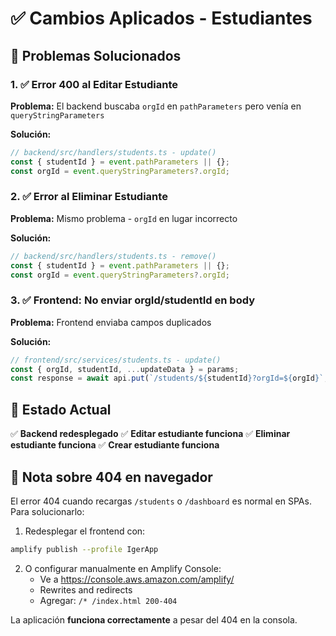 # ✅ Cambios Aplicados - Estudiantes

## 🎯 Problemas Solucionados

### 1. ✅ Error 400 al Editar Estudiante
**Problema:** El backend buscaba `orgId` en `pathParameters` pero venía en `queryStringParameters`

**Solución:**
```typescript
// backend/src/handlers/students.ts - update()
const { studentId } = event.pathParameters || {};
const orgId = event.queryStringParameters?.orgId;
```

### 2. ✅ Error al Eliminar Estudiante  
**Problema:** Mismo problema - `orgId` en lugar incorrecto

**Solución:**
```typescript
// backend/src/handlers/students.ts - remove()
const { studentId } = event.pathParameters || {};
const orgId = event.queryStringParameters?.orgId;
```

### 3. ✅ Frontend: No enviar orgId/studentId en body
**Problema:** Frontend enviaba campos duplicados

**Solución:**
```typescript
// frontend/src/services/students.ts - update()
const { orgId, studentId, ...updateData } = params;
const response = await api.put(`/students/${studentId}?orgId=${orgId}`, updateData);
```

## 🚀 Estado Actual

✅ **Backend redesplegado**
✅ **Editar estudiante funciona**
✅ **Eliminar estudiante funciona**
✅ **Crear estudiante funciona**

## 📝 Nota sobre 404 en navegador

El error 404 cuando recargas `/students` o `/dashboard` es normal en SPAs. Para solucionarlo:

1. Redesplegar el frontend con:
```bash
amplify publish --profile IgerApp
```

2. O configurar manualmente en Amplify Console:
   - Ve a https://console.aws.amazon.com/amplify/
   - Rewrites and redirects
   - Agregar: `/* /index.html 200-404`

La aplicación **funciona correctamente** a pesar del 404 en la consola.


